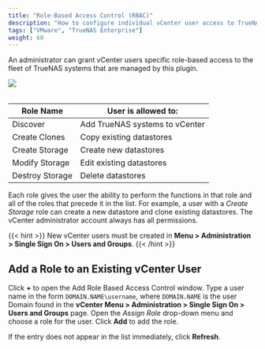 ```yaml
---
title: "Role-Based Access Control (RBAC)"
description: "How to configure individual vCenter user access to TrueNAS hosts."
tags: ["VMware", "TrueNAS Enterprise"]
weight: 60
---
```


An administrator can grant vCenter users specific role-based access to the fleet of TrueNAS systems that are managed by this plugin.

<img src="/images/VCP-RBAC-Roles.png">
<br><br>

| Role Name       | User is allowed to:            |
|-----------------|--------------------------------|
| Discover        | Add TrueNAS systems to vCenter |
| Create Clones   | Copy existing datastores       |
| Create Storage  | Create new datastores          |
| Modify Storage  | Edit existing datastores       |
| Destroy Storage | Delete datastores              |

Each role gives the user the ability to perform the functions in that role and all of the roles that precede it in the list.
For example, a user with a *Create Storage* role can create a new datastore and clone existing datastores.
The vCenter administrator account always has all permissions.

{{< hint >}}
New vCenter users must be created in **Menu > Administration > Single Sign On > Users and Groups**.
{{< /hint >}}

## Add a Role to an Existing vCenter User

Click **+** to open the Add Role Based Access Control window.
Type a user name in the form `DOMAIN.NAME\username`, where `DOMAIN.NAME` is the user Domain found in the **vCenter Menu > Administration > Single Sign On > Users and Groups** page.
Open the *Assign Role* drop-down menu and choose a role for the user.
Click **Add** to add the role.

If the entry does not appear in the list immediately, click **Refresh**.
